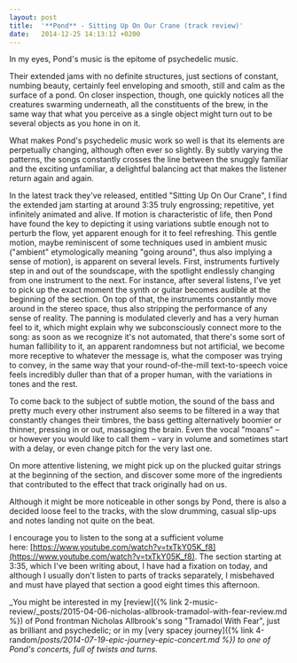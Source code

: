 ```yaml
---
layout: post
title:  '**Pond** - Sitting Up On Our Crane (track review)'
date:   2014-12-25 14:13:12 +0200
---
```


In my eyes, Pond's music is the epitome of psychedelic music.

Their extended jams with no definite structures, just sections of constant, numbing beauty, certainly feel enveloping and smooth, still and calm as the surface of a pond. On closer inspection, though, one quickly notices all the creatures swarming underneath, all the constituents of the brew, in the same way that what you perceive as a single object might turn out to be several objects as you hone in on it.

What makes Pond's psychedelic music work so well is that its elements are perpetually changing, although often ever so slightly. By subtly varying the patterns, the songs constantly crosses the line between the snuggly familiar and the exciting unfamiliar, a delightful balancing act that makes the listener return again and again.

In the latest track they've released, entitled "Sitting Up On Our Crane", I find the extended jam starting at around 3:35 truly engrossing; repetitive, yet infinitely animated and alive. If motion is characteristic of life, then Pond have found the key to depicting it using variations subtle enough not to perturb the flow, yet apparent enough for it to feel refreshing. This gentle motion, maybe reminiscent of some techniques used in ambient music ("ambient" etymologically meaning "going around", thus also implying a sense of motion), is apparent on several levels. First, instruments furtively step in and out of the soundscape, with the spotlight endlessly changing from one instrument to the next. For instance, after several listens, I've yet to pick up the exact moment the synth or guitar becomes audible at the beginning of the section. On top of that, the instruments constantly move around in the stereo space, thus also stripping the performance of any sense of reality. The panning is modulated cleverly and has a very human feel to it, which might explain why we subconsciously connect more to the song: as soon as we recognize it's not automated, that there's some sort of human fallibility to it, an apparent randomness but not artificial, we become more receptive to whatever the message is, what the composer was trying to convey, in the same way that your round-of-the-mill text-to-speech voice feels incredibly duller than that of a proper human, with the variations in tones and the rest.

To come back to the subject of subtle motion, the sound of the bass and pretty much every other instrument also seems to be filtered in a way that constantly changes their timbres, the bass getting alternatively boomier or thinner, pressing in or out, massaging the brain. Even the vocal "moans" – or however you would like to call them – vary in volume and sometimes start with a delay, or even change pitch for the very last one.

On more attentive listening, we might pick up on the plucked guitar strings at the beginning of the section, and discover some more of the ingredients that contributed to the effect that track originally had on us.

Although it might be more noticeable in other songs by Pond, there is also a decided loose feel to the tracks, with the slow drumming, casual slip-ups and notes landing not quite on the beat.

I encourage you to listen to the song at a sufficient volume here: [https://www.youtube.com/watch?v=txTkY05K_f8](https://www.youtube.com/watch?v=txTkY05K_f8). The section starting at 3:35, which I've been writing about, I have had a fixation on today, and although I usually don't listen to parts of tracks separately, I misbehaved and must have played that section a good eight times this afternoon.

_You might be interested in my [review]({% link 2-music-review/_posts/2015-04-06-nicholas-allbrook-tramadol-with-fear-review.md %}) of Pond frontman Nicholas Allbrook's song "Tramadol With Fear", just as brilliant and psychedelic; or in my [very spacey journey]({% link 4-random/_posts/2014-07-19-epic-journey-epic-concert.md %}) to one of Pond's concerts, full of twists and turns._